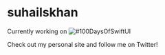 # suhailskhan
Currently working on ![#100DaysOfSwiftUI](https://www.hackingwithswift.com/100/swiftui)

Check out my personal site and follow me on Twitter!
